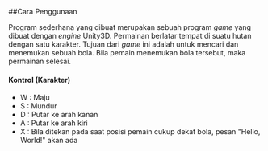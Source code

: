 ##Cara Penggunaan

Program sederhana yang dibuat merupakan sebuah program *game* yang dibuat dengan *engine* Unity3D. Permainan berlatar tempat di suatu hutan dengan satu karakter. Tujuan dari *game* ini adalah untuk mencari dan menemukan sebuah bola. Bila pemain menemukan bola tersebut, maka permainan selesai.

#### Kontrol (Karakter)
- W : Maju
- S : Mundur
- D : Putar ke arah kanan
- A : Putar ke arah kiri
- X : Bila ditekan pada saat posisi pemain cukup dekat bola, pesan "Hello, World!" akan ada
